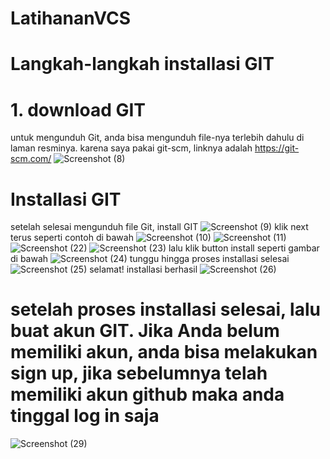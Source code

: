 # LatihananVCS
# Langkah-langkah installasi GIT
# 1. download GIT 
untuk mengunduh Git, anda bisa mengunduh file-nya terlebih dahulu di laman resminya. karena saya pakai git-scm, linknya adalah https://git-scm.com/
![Screenshot (8)](https://user-images.githubusercontent.com/90132092/137739117-c6720d3b-0c23-4c10-96d8-7001739931a5.png)
# Installasi GIT
setelah selesai mengunduh file Git, install GIT
![Screenshot (9)](https://user-images.githubusercontent.com/90132092/137740336-f5ef00d6-7231-4fd3-a7fe-4ae7b41136a8.png)
klik next terus seperti contoh di bawah
![Screenshot (10)](https://user-images.githubusercontent.com/90132092/137740725-cfed336c-c09a-4c87-a378-86d8ee527991.png)
![Screenshot (11)](https://user-images.githubusercontent.com/90132092/137740757-ea18efd3-8f9c-4e68-b00b-47a80e6cfaf3.png)
![Screenshot (22)](https://user-images.githubusercontent.com/90132092/137741020-be6a7de0-1064-4280-a86a-3be1ed35c33a.png)
![Screenshot (23)](https://user-images.githubusercontent.com/90132092/137741062-69b7d583-f52f-46dd-aebb-991e68c7bf81.png)
lalu klik button install seperti gambar di bawah
![Screenshot (24)](https://user-images.githubusercontent.com/90132092/137741950-56cf05d2-f088-4c3a-8e72-b92ce147c7d9.png)
tunggu hingga proses installasi selesai
![Screenshot (25)](https://user-images.githubusercontent.com/90132092/137742225-71e2c62a-1353-44d3-b84e-39c255387b78.png)
selamat! installasi berhasil
![Screenshot (26)](https://user-images.githubusercontent.com/90132092/137742835-dd5dddd6-b1ec-4e78-addc-de5f55933d8b.png)
# setelah proses installasi selesai, lalu buat akun GIT. Jika Anda belum memiliki akun, anda bisa melakukan sign up, jika sebelumnya telah memiliki akun github maka anda tinggal log in saja 
![Screenshot (29)](https://user-images.githubusercontent.com/90132092/137742879-541b8be5-8ada-4775-860b-9ad32d38c978.png)
